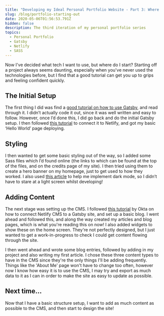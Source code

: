 ```yaml
---
title: "Developing my Ideal Personal Portfolio Website - Part 3: Where to start?"
slug: /blog/portfolio-starting-out
date: 2020-05-06T01:56:53.791Z
hidden: false
description: The third iteration of my personal portfolio series
topics:
  - Personal Portfolio
  - Gatsby
  - Netlify
  - SASS
---
```


Now I've decided what tech I want to use, but where do I start? Starting off a project always seems daunting, especially when you've never used the technologies before, but I find that a good tutorial can get you up to grips and feeling confident quickly.

## The Initial Setup

The first thing I did was find a [good tutorial on how to use Gatsby](https://www.gatsbyjs.org/tutorial/), and read through it. I didn’t actually code it out, since it was well written and easy to follow. However, once I’d done this, I did go back and do the initial Gatsby setup. I then followed [this tutorial](https://www.netlify.com/blog/2016/02/24/a-step-by-step-guide-gatsby-on-netlify/) to connect it to Netlify, and got my basic ‘Hello World’ page deploying.

## Styling

I then wanted to get some basic styling out of the way, so I added some Sass files which I’d found online (the links to which can be found at the top of the files, and on the credits page of my site). I then tried using them to create a hero banner on my homepage, just to get used to how they worked. I also used [this article](https://sld.codes/articles/How-I-Added-Dark-Mode-In-20-Lines) to help me implement dark mode, so I didn’t have to stare at a light screen whilst developing!

## Adding Content

The next stage was setting up the CMS. I followed [this tutorial](https://developer.okta.com/blog/2020/02/18/gatsby-react-netlify) by Okta on how to connect Netlify CMS to a Gatsby site, and set up a basic blog. I went ahead and followed this, and along the way created my articles and blog pages, which is what you're reading this on now! I also added widgets to show these on the home screen. They're not perfectly designed, but I just wanted to get a work-in-progress to check I could get content flowing through the site.

I then went ahead and wrote some blog entries, followed by adding in my project and also writing my first article. I chose these three content types to have in the CMS since they're the only things I'll be adding frequently. Things like the 'About Me' page won't have to change too often, however now I know how easy it is to use the CMS, I may try and export as much data to it as I can in order to make the site as easy to update as possible.

## Next time...

Now that I have a basic structure setup, I want to add as much content as possible to the CMS, and then start to design the site!

